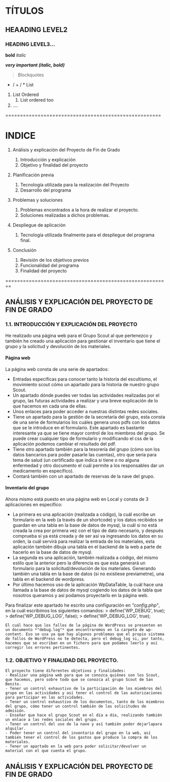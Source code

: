 # TÍTULOS
## HEAADING LEVEL2
### HEADING LEVEL3...

**bold**
*italic*

***very important (italic, bold)***

>Blockquotes
- / + / * List 
1. List Ordered
    1. List ordered too
2. ....

=====================================================

# INDICE

1. Análisis y explicación del Proyecto de Fin de Grado
    1. Introducción y explicación
    2. Objetivo y finalidad del proyecto

2. Planificación previa
    1. Tecnología utilizada para la realización del Proyecto
    2. Desarrollo del programa

3. Problemas y soluciones
    1. Problemas encontrados a la hora de realizar el proyecto.
    2. Soluciones realizadas a dichos problemas.

4. Despliegue de aplicación
    1. Tecnología utilizada finalmente para el despliegue del programa final.

5. Conclusión
    1. Revisión de los objetivos previos
    2. Funcionalidad del programa
    3. Finalidad del proyecto



========================================================


## **ANÁLISIS Y EXPLICACIÓN DEL PROYECTO DE FIN DE GRADO**
### 1.1. INTRODUCCIÓN Y EXPLICACIÓN DEL PROYECTO

He realizado una página web para el Grupo Scout al que pertenezco y también he creado una aplicación para gestionar el inventario que tiene el grupo y la solicitud y devolución de los materiales.


  #### Página web
  La página web consta de una serie de apartados:

   - Entradas específicas para conocer tanto la historia del escultismo, el movimiento scout cómo un apartado para la historia de nuestro grupo Scout.
   - Un apartado dónde puedes ver todas las actividades realizadas por el grupo, las futuras actividades a realizar y una breve explicación de lo que hacemos en cada una de ellas.
   - Unos enlaces para poder acceder a nuestras distintas redes sociales.
   - Tiene un apartado para la gestión de la secretaría del grupo, esta consta de una serie de formularios los cuáles genera unos pdfs con los datos que se le introduce en el formulario. Este apartado es bastante interesante ya que se tiene mayor control de los miembros del grupo. Se puede crear cualquier tipo de formulario y modificando el css de la aplicación podemos cambiar el resultado del pdf.
   - Tiene otro apartado también para la tesorería del grupo (cómo son los datos bancarios para poder pasarle las cuentas), otro que sería para tema de salud (un certificado que indica si tiene o no alguna enfermedad y otro documento el cuál permite a los responsables dar un medicamento en específico).
   - Contará también con un apartado de reservas de la nave del grupo.


   #### Inventario del grupo
   Ahora mismo está puesto en una página web en Local y consta de 3 aplicaciones en específico:
   - La primera es una aplicación (realizada a código), la cuál escribe un formulario en la web (a través de un shortcode) y los datos recibidos se guardan en una tabla en la base de datos de mysql, la cuál si no está creada la crea por primera vez con el tipo de dato necesario, y después comprueba si ya está creada y de ser así va ingresando los datos en su orden, la cuál servirá para realizar la entrada de los materiales, esta aplicación también dibuja una tabla en el backend de la web a parte de hacerlo en la base de datos de mysql.
   - La segunda es una aplicación, también realizada a código, del mismo estilo que la anterior pero la diferencia es que esta generará un formulario para la solicitud/devolución de los materiales. Generando también una tabla en la base de datos (si no existiese previametne), una tabla en el backend de wordpress.
   - Por último hacemos uso de la aplicación WpDataTable, la cuál hace una llamada a la base de datos de mysql cogiendo los datos de la tabla que nosotros queramos y así podamos proyectarlo en la página web.

   Para finalizar este apartado he escrito una configuración en *"config.php"*, en la cuál escribimos los siguientes comandos:
       > define('WP_DEBUG', true);
       > define('WP_DEBUG_LOG', false);
       > define('WP_DEBUG_LOG', true);
    
    El cuál hace que los fallos de la página de WordPress se presenten en un documento *"debug.log"* que encontraremos en la carpeta de wp-content. Eso se usa ya que hay algunos problemas que el propio sistema de fallos de WordPress no te detecta, pero el debug_log si, por tanto, hacemos que se escriban en un fichero para que podamos leerlo y así corregir los errores pertinentes.



### 1.2. OBJETIVO Y FINALIDAD DEL PROYECTO.

    El proyecto tiene diferentes objetivos y finalidades:
    - Realizar una página web para que se conozca quiénes son los Scout, que hacemos, pero sobre todo que se conozca al grupo Scout de San Benito.
    - Tener un control exhaustivo de la participación de los miembros del grupo en las actividades y así tener el control de las autorizaciones para participar en las actividades.
    - Tener un control exhaustivo de los documentos, tanto de los miembros del grupo, cómo tener un control también de las solicitudes de admisión.
    - Enseñar que hace el grupo Scout en el día a día, realizando también un enlace a las redes sociales del grupo.
    - Tener un control del uso de la nave y así también poder dejarlapara alquilar.
    - Poder tener un control del inventario del grupo en la web, así también tener el control de los gastos que produce la compra de los materiales.
    - Tener un apartado en la web para poder solicitar/devolver un material con el que cuenta el grupo.


## **ANÁLISIS Y EXPLICACIÓN DEL PROYECTO DE FIN DE GRADO**

    

